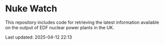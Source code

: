 # Nuke Watch

This repository includes code for retrieving the latest information available on the output of EDF nuclear power plants in the UK.

Last updated: 2025-04-12 22:13